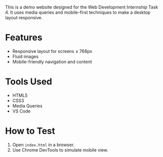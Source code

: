 This is a demo website designed for the Web Development Internship Task 4. It uses media queries and mobile-first techniques to make a desktop layout responsive.

# Features
* Responsive layout for screens ≤ 768px
* Fluid images
* Mobile-friendly navigation and content

# Tools Used
* HTML5
* CSS3
* Media Queries
* VS Code

# How to Test
1. Open `index.html` in a browser.
2. Use Chrome DevTools to simulate mobile view.
